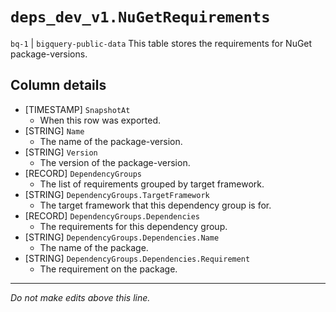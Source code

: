 # `deps_dev_v1.NuGetRequirements`
`bq-1` | `bigquery-public-data`
This table stores the requirements for NuGet package-versions.

## Column details
* [TIMESTAMP] `SnapshotAt`
  - When this row was exported.
* [STRING]    `Name`
  - The name of the package-version.
* [STRING]    `Version`
  - The version of the package-version.
* [RECORD]    `DependencyGroups`
  - The list of requirements grouped by target framework.
* [STRING]    `DependencyGroups.TargetFramework`
  - The target framework that this dependency group is for.
* [RECORD]    `DependencyGroups.Dependencies`
  - The requirements for this dependency group.
* [STRING]    `DependencyGroups.Dependencies.Name`
  - The name of the package.
* [STRING]    `DependencyGroups.Dependencies.Requirement`
  - The requirement on the package.

-------------------------------------------------------------------------------
*Do not make edits above this line.*
